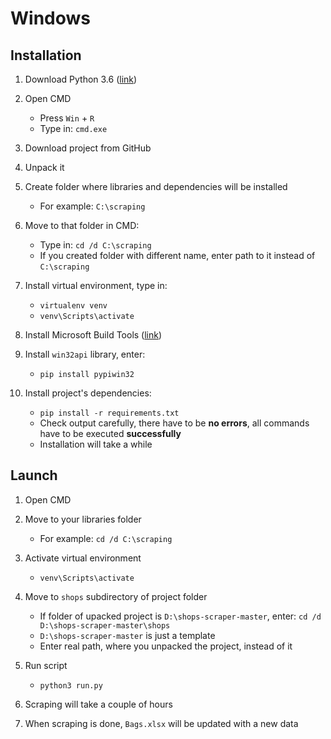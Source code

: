 # Windows

## Installation
1. Download Python 3.6 ([link](https://www.python.org/downloads/windows/))

1. Open CMD
   - Press `Win` + `R`
   - Type in: `cmd.exe`
1. Download project from GitHub
1. Unpack it
1. Create folder where libraries and dependencies will be installed
   - For example: `C:\scraping`
1. Move to that folder in CMD:
   - Type in: `cd /d C:\scraping`
   - If you created folder with different name, enter path to it instead of `C:\scraping`
1. Install virtual environment, type in: 
   - `virtualenv venv`
   - `venv\Scripts\activate`
1. Install Microsoft Build Tools ([link](https://www.microsoft.com/en-us/download/details.aspx?id=48159&ranMID=24542&ranEAID=je6NUbpObpQ&ranSiteID=je6NUbpObpQ-ssahJLOBHslxW96rArFYOQ&epi=je6NUbpObpQ-ssahJLOBHslxW96rArFYOQ&irgwc=1&OCID=AID681541_aff_7593_1243925&tduid=(ir_w8F3Uex8PV0Mzu7UEdzN2ycQUkjVBxU5XxduzU0)(7593)(1243925)(je6NUbpObpQ-ssahJLOBHslxW96rArFYOQ)()&irclickid=w8F3Uex8PV0Mzu7UEdzN2ycQUkjVBxU5XxduzU0))
1. Install `win32api` library, enter:
   - `pip install pypiwin32`
1. Install project's dependencies:
   - `pip install -r requirements.txt`
   - Check output carefully, there have to be **no errors**, all commands have to be executed **successfully**
   - Installation will take a while

## Launch
1. Open CMD

1. Move to your libraries folder
   - For example: `cd /d C:\scraping`
1. Activate virtual environment
   - `venv\Scripts\activate`
1. Move to `shops` subdirectory of project folder
   - If folder of upacked project is `D:\shops-scraper-master`, enter: `cd /d D:\shops-scraper-master\shops`
   - `D:\shops-scraper-master` is just a template
   - Enter real path, where you unpacked the project, instead of it
1. Run script
   - `python3 run.py`
1. Scraping will take a couple of hours
1. When scraping is done, `Bags.xlsx` will be updated with a new data
